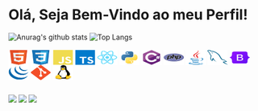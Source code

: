 <h1>Olá, Seja Bem-Vindo ao meu Perfil!</h1>

<div>
   <img height="180em" src="https://github-readme-stats.vercel.app/api?username=jorgeapontes&show_icons=true&theme=github_dark" alt="Anurag's github stats" />
  <img height="180em" src="https://github-readme-stats.vercel.app/api/top-langs/?username=jorgeapontes&layout=compact&theme=github_dark" alt="Top Langs" />
</div>

<div style="display: inline_block"><br>
  <img align="center" alt="HTML" height="30" width="40" src="https://raw.githubusercontent.com/devicons/devicon/master/icons/html5/html5-original.svg">
  <img align="center" alt="CSS" height="30" width="40" src="https://raw.githubusercontent.com/devicons/devicon/master/icons/css3/css3-original.svg">
  <img align="center" alt="Js" height="30" width="40" src="https://raw.githubusercontent.com/devicons/devicon/master/icons/javascript/javascript-plain.svg">
  <img align="center" alt="Ts" height="30" width="40" src="https://raw.githubusercontent.com/devicons/devicon/master/icons/typescript/typescript-plain.svg">
  <img align="center" alt="React" height="30" width="40" src="https://raw.githubusercontent.com/devicons/devicon/master/icons/react/react-original.svg">
  <img align="center" alt="Python" height="30" width="40" src="https://raw.githubusercontent.com/devicons/devicon/master/icons/python/python-original.svg">
  <img align="center" alt="Csharp" height="30" width="40" src="https://raw.githubusercontent.com/devicons/devicon/master/icons/csharp/csharp-original.svg">
   <img align="center" alt="HTML" height="30" width="40" src="https://raw.githubusercontent.com/devicons/devicon/master/icons/php/php-original.svg">
   <img align="center" alt="HTML" height="30" width="40" src="https://raw.githubusercontent.com/devicons/devicon/master/icons/java/java-original.svg">
   <img align="center" alt="HTML" height="30" width="40" src="https://raw.githubusercontent.com/devicons/devicon/master/icons/mysql/mysql-original.svg">
   <img align="center" alt="HTML" height="30" width="40" src="https://raw.githubusercontent.com/devicons/devicon/master/icons/bootstrap/bootstrap-original.svg">
   <img align="center" alt="HTML" height="30" width="40" src="https://raw.githubusercontent.com/devicons/devicon/master/icons/jquery/jquery-original.svg">
   <img align="center" alt="HTML" height="30" width="40" src="https://raw.githubusercontent.com/devicons/devicon/master/icons/git/git-original.svg">
   <img align="center" alt="HTML" height="30" width="40" src="https://raw.githubusercontent.com/devicons/devicon/master/icons/linux/linux-original.svg">
</div>
  
  ##
 
<div> 
  <a href="https://www.instagram.com/jorgeagp_/" target="_blank"><img src="https://img.shields.io/badge/-Instagram-%23E4405F?style=for-the-badge&logo=instagram&logoColor=white" target="_blank"></a>
  <a href = "mailto:jorgeappontes13@gmail.com"><img src="https://img.shields.io/badge/-Gmail-%23333?style=for-the-badge&logo=gmail&logoColor=white" target="_blank"></a>
  <a href="https://www.linkedin.com/in/jorgepontes13/" target="_blank"><img src="https://img.shields.io/badge/-LinkedIn-%230077B5?style=for-the-badge&logo=linkedin&logoColor=white" target="_blank"></a> 
  
</div>
